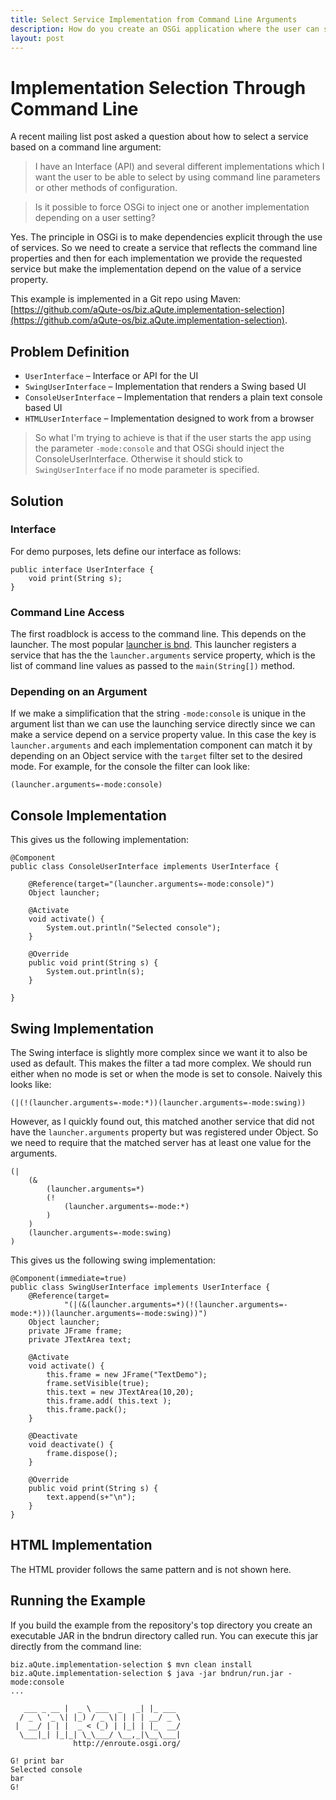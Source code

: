 ```yaml
---
title: Select Service Implementation from Command Line Arguments
description: How do you create an OSGi application where the user can specify via the command line what service to pick. 
layout: post
---
```


# Implementation Selection Through Command Line

A recent mailing list post asked a question about how to select a service based
on a command line argument:

> I have an Interface (API) and several different implementations which I want 
  the user to be able to select by using command line parameters or other methods 
  of configuration.

> Is it possible to force OSGi to inject one or another implementation depending 
  on a user setting?
  
Yes. The principle in OSGi is to make dependencies explicit through the use of
services. So we need to create a service that reflects the command line properties
and then for each implementation we provide the requested service but make the
implementation depend on the value of a service property.

This example is implemented in a Git repo using Maven: [https://github.com/aQute-os/biz.aQute.implementation-selection](https://github.com/aQute-os/biz.aQute.implementation-selection).

## Problem Definition

* `UserInterface` – Interface or API for the UI
* `SwingUserInterface` – Implementation that renders a Swing based UI
* `ConsoleUserInterface` – Implementation that renders a plain text console based UI
* `HTMLUserInterface` – Implementation designed to work from a browser

> So what I'm trying to achieve is that if the user starts the app using the parameter 
`-mode:console` and that OSGi should inject the ConsoleUserInterface. Otherwise 
it should stick to `SwingUserInterface` if no mode parameter is specified.

## Solution

### Interface

For demo purposes, lets define our interface as follows:

	public interface UserInterface {
		void print(String s);
	}


### Command Line Access

The first roadblock is access to the command line. This depends on the launcher.
The most popular [launcher is bnd][1]. This launcher registers a service that has the
the `launcher.arguments` service property, which is the list of command line values as passed
to the `main(String[])` method.

### Depending on an Argument

If we make a simplification that the string  `-mode:console` is unique in the
argument list than we can use the launching service directly since we can make a service
depend on a service property value. In this case the key is `launcher.arguments` and
each implementation component can match it by depending on an Object service
with the `target` filter set to the desired mode. For example, for the console
the filter can look like:

	(launcher.arguments=-mode:console)

## Console Implementation

This gives us the following implementation:

	@Component
	public class ConsoleUserInterface implements UserInterface {
	
		@Reference(target="(launcher.arguments=-mode:console)")
		Object launcher;
		
		@Activate
		void activate() {
			System.out.println("Selected console");
		}
		
		@Override
		public void print(String s) {
			System.out.println(s);
		}
	
	}

## Swing Implementation

The Swing interface is slightly more complex since we want it to also be used
as default. This makes the filter a tad more complex. We should run either
when no mode is set or when the mode is set to console. Naively this looks like:

	(|(!(launcher.arguments=-mode:*))(launcher.arguments=-mode:swing))

However, as I quickly found out, this matched another service that did not have
the `launcher.arguments` property but was registered under Object. So we need
to require that the matched server has at least one value for the arguments.

	(|
		(&
			(launcher.arguments=*)
			(!
				(launcher.arguments=-mode:*)
			)
		)
		(launcher.arguments=-mode:swing)
	)

This gives us the following swing implementation:

	@Component(immediate=true)
	public class SwingUserInterface implements UserInterface {
		@Reference(target=
				"(|(&(launcher.arguments=*)(!(launcher.arguments=-mode:*)))(launcher.arguments=-mode:swing))")
		Object launcher;
		private JFrame frame;
		private JTextArea text;
		
		@Activate
		void activate() {
			this.frame = new JFrame("TextDemo");
			frame.setVisible(true);
			this.text = new JTextArea(10,20);
			this.frame.add( this.text );
			this.frame.pack();
		}
	
		@Deactivate
		void deactivate() {
			frame.dispose();
		}
		
		@Override
		public void print(String s) {
			text.append(s+"\n");
		}
	}	

## HTML Implementation

The HTML provider follows the same pattern and is not shown here.

## Running the Example

If you build the example from the repository's top directory you create an
executable JAR in the bndrun directory called run. You can execute this jar
directly from the command line:

	biz.aQute.implementation-selection $ mvn clean install
	biz.aQute.implementation-selection $ java -jar bndrun/run.jar -mode:console
	...
	
	   ___ _ __ |  _ \ ___  _   _| |_ ___ 
	  / _ \ '_ \| |_) / _ \| | | | __/ _ \
	 |  __/ | | |  _ < (_) | |_| | |_  __/
	  \___|_| |_|_| \_\___/ \__,_|\__\___|
	              http://enroute.osgi.org/

	G! print bar
	Selected console
	bar
	G! 

	 



	










[1]: http://bnd.bndtools.org/chapters/300-launching.html